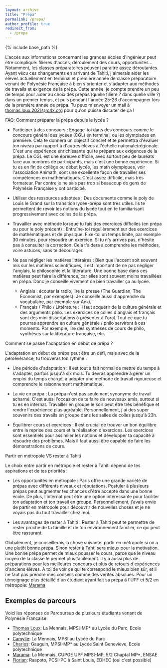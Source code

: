 ```yaml
---
layout: archive
title: "Prépa"
permalink: /prepa/
author_profile: true
redirect_from:
  - /prepa
---
```


{% include base_path %}

L'accès aux informations concernant les grandes écoles d'ingénieur peut être compliqué: filières d'accès, déroulement des cours, opportunités... Notamment, les classes préparatoires peuvent paraitre assez déroutantes. Ayant vécu ces changements en arrivant de Tahiti, j'aimerais aider les élèves actuellement en terminal et première année de classe préparatoire venant de Polynésie Française à bien s'orienter et s'adapter aux méthodes de travails et exigence de la prépa. Cette année, je compte prendre un peu de temps pour aider au choix des prépas (quelle filière ? dans quelle ville ?) dans un premier temps, et puis pendant l'année 25-26 d'accompagner lors de la première année de prépa. Tu peux m'envoyer un mail à [thomas.loux.2021@m4x.org](mailto:thomas.loux.2021@m4x.org) pour qu'on puisse discuter de ça !

FAQ:
Comment préparer la prépa depuis le lycée ?
- Participer à des concours : Engage-toi dans des concours comme le concours général des lycées (CGL) en terminal, ou les olympiades en première. Cela te donnera un objectif concret et te permettra d'évaluer ton niveau par rapport à d'autres élèves à l'échelle nationale/régionale. C'est une expérience enrichissante qui te prépare aux exigences de la prépa. Le CGL est une épreuve difficile, avec surtout peu de lauréats face aux nombres de participants, mais c'est une bonne expérience. Si tu es en fin de collège ou début lycée, les math olympiques, voir l'association Animath, sont une excellente façon de travailler ses compétences en mathématiques. C'est assez difficile, mais très formateur. Par contre je ne sais pas trop si beaucoup de gens de Polynésie Française y ont participé.

- Utiliser des ressources adaptées : Des documents comme le poly de Louis le Grand sur la transition lycée-prépa sont très utiles. Ils te permettent de revoir les notions du lycée tout en te familiarisant progressivement avec celles de la prépa.

- Travailler avec méthode lorsque tu fais des exercices difficiles (en prépa ou pour le poly précent) : Entraîne-toi régulièrement sur des exercices de mathématiques et de physique. Fixe-toi un temps limite, par exemple 30 minutes, pour résoudre un exercice. Si tu n'y arrives pas, n'hésite pas à consulter la correction. Cela t'aidera à comprendre les méthodes, voire astuces, sans te décourager.

- Ne pas négliger les matières littéraires : Bien que l'accent soit souvent mis sur les matières scientifiques, il est important de ne pas négliger l'anglais, la philosophie et la littérature. Une bonne base dans ces matières peut faire la différence, car elles sont souvent moins travaillées en prépa. Donc je conseille vivement de bien travailler ça au lycée.
    - Anglais : écouter la radio, lire la presse (The Guardian, The Economist, par exemples). Je conseille aussi d'apprendre du vocabulaire, par exemple sur Anki.
    - Français / Philo / Littérature : Il faut acquérir de la culture générale et des arguments philo. Les exercices de colles d'anglais et français sont des mini dissertations à présenter à l'oral. Tout ce que tu pourras apprendre en culture générale / philo serviront à ces moments. Par exemple, lire des synthèses de cours de philo, synthèses sur la littérature française, etc.

Comment se passe l'adaptation en début de prépa ?

L'adaptation en début de prépa peut être un défi, mais avec de la persévérance, tu trouveras ton rythme :

- Une période d'adaptation : Il est tout à fait normal de mettre du temps à s'adapter, parfois jusqu'à six mois. Tu devras apprendre à gérer un emploi du temps chargé, à adopter une méthode de travail rigoureuse et comprendre le raisonnement mathématique.

- La vie en prépa : La prépa n'est pas seulement synonyme de travail acharné. C'est aussi l'occasion de te faire de nouveaux amis, surtout si tu es en internat. Travailler en groupe le soir peut être très bénéfique et rendre l'expérience plus agréable. Personnellement, j'ai des super souvenirs des travails en groupe dans les salles de colles jusqu'à 23h.

- Équilibrer cours et exercices : Il est crucial de trouver un bon équilibre entre la reprise des cours et la réalisation d'exercices. Les exercices sont essentiels pour assimiler les notions et développer ta capacité à résoudre des problèmes. Mais il faut aussi être capable de faire les démonstrations de cours.

Partir en métropole VS rester à Tahiti

Le choix entre partir en métropole et rester à Tahiti dépend de tes aspirations et de tes priorités :

- Les opportunités en métropole : Paris offre une grande variété de prépas avec différents niveaux et réputations. Postuler à plusieurs prépas peut augmenter tes chances d'être accepté dans une bonne école. De plus, l'internat peut être une option intéressante pour faciliter ton adaptation et ton travail en groupe. Personnellement, j'avais envie de partir en métropole pour découvrir de nouvelles choses et je ne voyais pas du tout travailler chez moi.

- Les avantages de rester à Tahiti : Rester à Tahiti peut te permettre de rester proche de ta famille et de ton environnement familier, ce qui peut être rassurant.

Globalement, je conseillerais la chose suivante: partir en métropole si on a une plutôt bonne prépa. Sinon rester à Tahti sera mieux pour la motivation. Une bonne prépa permet de mieux pousser le cours, parce que le niveau moyen de la classe le permet plus facilement. Il y a aussi plus de préparations pour les meilleures concours et plus de retours d'expériences d'anciens élèves. A toi de voir ce qui te correspond le mieux bien sûr, et il ne faut pas prendre mes conseils comme des vérités absolues.
Pour un témoignage plus détaillé d'un étudiant ayant fait sa prépa à l'UPF et 5/2 en métropole: [Marama](/files/prepa/marama/upf-france.pdf)

## Exemples de parcours
Voici les réponses de Parcoursup de plusieurs étudiants venant de Polynésie Française:
- [Thomas Loux](/files/prepa/loux/parcoursup.pdf): La Mennais, MPSI-MP* au Lycée du Parc, Ecole polytechnique
- [Camylle](/files/prepa/camylle/parcoursup.pdf): La Mennais, MPSI au Lycée du Parc
- [Charles](/files/prepa/charles/parcoursup.pdf): Gauguin, MPSI-MP* au Lycée Saint Geneviève, Ecole polytechnique
- [Marama](/files/prepa/marama/parcoursup.pdf): La Mennais, CUPGE UPF MPSI-MP, 5/2 Chaptal MP*, ENSAE
- [Florian](/files/prepa/florian/parcoursup.pdf): Raapoto, PCSI-PC à Saint Louis, EDHEC (oui c'est possible)